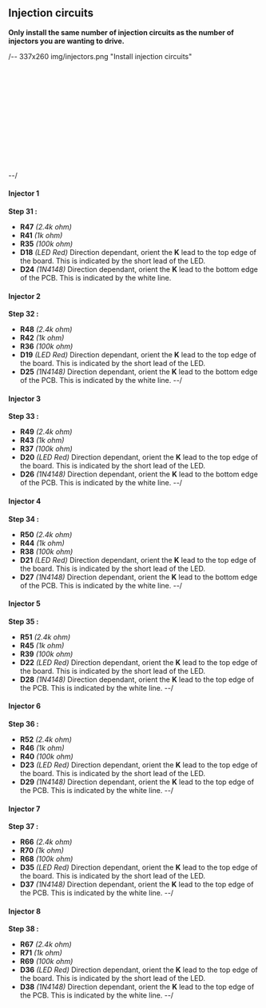 ## Injection circuits

**Only install the same number of injection circuits as the number of injectors you are wanting to drive.**

/-- 337x260 img/injectors.png "Install injection circuits"
<br><br>
<br><br>
<br><br>
<br><br>
<br><br>
<br><br>
<br><br>
--/
#### Injector 1
**Step 31 :**

- **R47**	*(2.4k ohm)*
- **R41**	*(1k ohm)*
- **R35**	*(100k ohm)*
- **D18**	*(LED Red)* Direction dependant, orient the **K** lead to the top edge of the board. This is indicated by the short lead of the LED.
- **D24**	*(1N4148)* Direction dependant, orient the **K** lead to the bottom edge of the PCB.  This is indicated by the white line.


#### Injector 2
**Step 32 :**

- **R48**	*(2.4k ohm)*
- **R42**	*(1k ohm)*
- **R36**	*(100k ohm)*
- **D19**	*(LED Red)* Direction dependant, orient the **K** lead to the top edge of the board. This is indicated by the short lead of the LED.
- **D25**	*(1N4148)* Direction dependant, orient the **K** lead to the bottom edge of the PCB.  This is indicated by the white line.
--/
#### Injector 3
**Step 33 :**

- **R49**	*(2.4k ohm)*
- **R43**	*(1k ohm)*
- **R37**	*(100k ohm)*
- **D20**	*(LED Red)* Direction dependant, orient the **K** lead to the top edge of the board. This is indicated by the short lead of the LED.
- **D26**	*(1N4148)* Direction dependant, orient the **K** lead to the bottom edge of the PCB.  This is indicated by the white line.
--/

#### Injector 4
**Step 34 :**

- **R50**	*(2.4k ohm)*
- **R44**	*(1k ohm)*
- **R38**	*(100k ohm)*
- **D21**	*(LED Red)* Direction dependant, orient the **K** lead to the top edge of the board. This is indicated by the short lead of the LED.
- **D27**	*(1N4148)* Direction dependant, orient the **K** lead to the bottom edge of the PCB.  This is indicated by the white line.
--/

#### Injector 5
**Step 35 :**

- **R51**	*(2.4k ohm)*
- **R45**	*(1k ohm)*
- **R39**	*(100k ohm)*
- **D22**	*(LED Red)* Direction dependant, orient the **K** lead to the top edge of the board. This is indicated by the short lead of the LED.
- **D28**	*(1N4148)* Direction dependant, orient the **K** lead to the top edge of the PCB.  This is indicated by the white line.
--/

#### Injector 6
**Step 36 :**

- **R52**	*(2.4k ohm)*
- **R46**	*(1k ohm)*
- **R40**	*(100k ohm)*
- **D23**	*(LED Red)* Direction dependant, orient the **K** lead to the top edge of the board. This is indicated by the short lead of the LED.
- **D29**	*(1N4148)* Direction dependant, orient the **K** lead to the top edge of the PCB.  This is indicated by the white line.
--/

#### Injector 7
**Step 37 :**

- **R66**	*(2.4k ohm)*
- **R70**	*(1k ohm)*
- **R68**	*(100k ohm)*
- **D35**	*(LED Red)* Direction dependant, orient the **K** lead to the top edge of the board. This is indicated by the short lead of the LED.
- **D37**	*(1N4148)* Direction dependant, orient the **K** lead to the top edge of the PCB.  This is indicated by the white line.
--/

#### Injector 8
**Step 38 :**

- **R67**	*(2.4k ohm)*
- **R71**	*(1k ohm)*
- **R69**	*(100k ohm)*
- **D36**	*(LED Red)* Direction dependant, orient the **K** lead to the top edge of the board. This is indicated by the short lead of the LED.
- **D38**	*(1N4148)* Direction dependant, orient the **K** lead to the top edge of the PCB.  This is indicated by the white line.
--/
